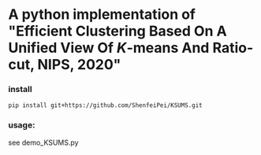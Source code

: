 # A python implementation of "Efficient Clustering Based On A Unified View Of $K$-means And Ratio-cut, NIPS, 2020"

### install
```
pip install git+https://github.com/ShenfeiPei/KSUMS.git
```

### usage:
see demo_KSUMS.py
